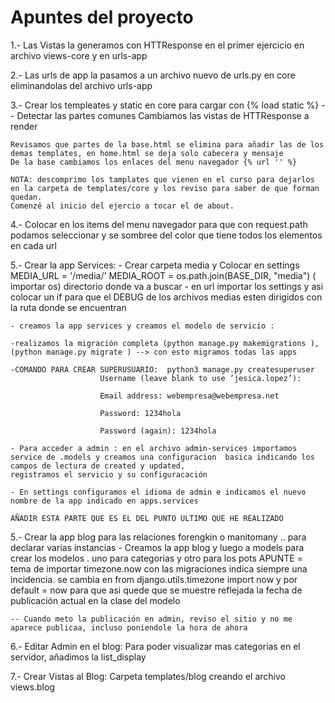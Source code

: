 # Apuntes del proyecto

1.- Las Vistas la generamos con HTTResponse en el primer ejercicio en archivo views-core y en urls-app

2.- Las urls de app la pasamos a un archivo nuevo de urls.py en core eliminandolas del archivo urls-app

3.- Crear los templeates y static en core para cargar con {% load static %} -- Detectar las partes comunes
    Cambiamos las vistas de HTTResponse a render

    Revisamos que partes de la base.html se elimina para añadir las de los demas templates, en home.html se deja solo cabecera y mensaje
    De la base cambiamos los enlaces del menu navegador {% url '' %}

    NOTA: descomprimo los tamplates que vienen en el curso para dejarlos en la carpeta de templates/core y los reviso para saber de que forman quedan.
    Comenzé al inicio del ejercio a tocar el de about.

4.- Colocar en los items del menu navegador para que con request.path podamos seleccionar y se sombree del color que tiene todos los elementos en cada url

5.- Crear la app Services:
    - Crear carpeta media y Colocar en settings     MEDIA_URL = '/media/'    MEDIA_ROOT = os.path.join(BASE_DIR, "media") ( importar os) directorio donde va a buscar
    - en url importar los settings y asi colocar un if para que el DEBUG de los archivos medias esten dirigidos con la ruta donde se encuentran

    - creamos la app services y creamos el modelo de servicio :

    -realizamos la migración completa (python manage.py makemigrations ), (python manage.py migrate ) --> con esto migramos todas las apps

    -COMANDO PARA CREAR SUPERUSUARIO:  python3 manage.py createsuperuser
                        Username (leave blank to use ’jesica.lopez’):

                        Email address: webempresa@webempresa.net

                        Password: ​1234hola

                        Password (again): 1234hola

    - Para acceder a admin : en el archivo admin-services importamos service de .models y creamos una configuracion  basica indicando los campos de lectura de created y updated,
    registramos el servicio y su configuracación

    - En settings configuramos el idioma de admin e indicamos el nuevo nombre de la app indicado en apps.services

    AÑADIR ESTA PARTE QUE ES EL DEL PUNTO ULTIMO QUE HE REALIZADO

5.- Crear la app blog para  las relaciones forengkin o manitomany .. para declarar varias instancias
    - Creamos la app blog y luego a models para crear los modelos . uno para categorias y otro para los pots
    APUNTE = tema de importar timezone.now con las migraciones indica siempre una incidencia. se cambia en from django.utils.timezone import now y por default = now para que asi quede que se muestre reflejada la fecha de publicación actual en la clase del modelo

    -- Cuando meto la publicación en admin, reviso el sitio y no me aparece publicaa, incluso poniendole la hora de ahora 

6.- Editar Admin en el blog:
    Para poder visualizar mas categorias en el servidor, añadimos la list_display

7.- Crear Vistas al Blog:
    Carpeta templates/blog creando el archivo views.blog